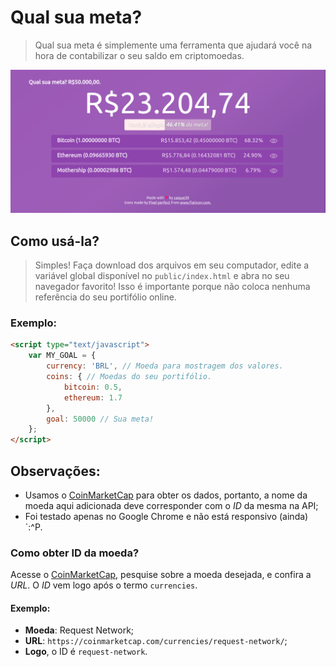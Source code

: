 # Qual sua meta?

> Qual sua meta é simplemente uma ferramenta que ajudará você na hora de contabilizar
> o seu saldo em criptomoedas.

![Visualização do sistema](./public/img/print.png)

## Como usá-la?

> Simples! Faça download dos arquivos em seu computador, edite a variável global disponível no
> `public/index.html` e abra no seu navegador favorito! Isso é importante porque não coloca nenhuma
> referência do seu portifólio online.

### Exemplo:

```html
<script type="text/javascript">
    var MY_GOAL = {
        currency: 'BRL', // Moeda para mostragem dos valores.
        coins: { // Moedas do seu portifólio.
            bitcoin: 0.5,
            ethereum: 1.7
        },
        goal: 50000 // Sua meta!
    };
</script>
```

## Observações:

- Usamos o [CoinMarketCap] para obter os dados, portanto, a nome da moeda aqui adicionada deve corresponder com o *ID* da mesma na API;
- Foi testado apenas no Google Chrome e não está responsivo (ainda) \`:^P.

### Como obter ID da moeda?

Acesse o [CoinMarketCap], pesquise sobre a moeda desejada, e confira a *URL*.
O *ID* vem logo após o termo `currencies`.

#### Exemplo:

- **Moeda**: Request Network;
- **URL**: `https://coinmarketcap.com/currencies/request-network/`;
- **Logo**, o ID é `request-network`.

[CoinMarketCap]: <https://coinmarketcap.com>
